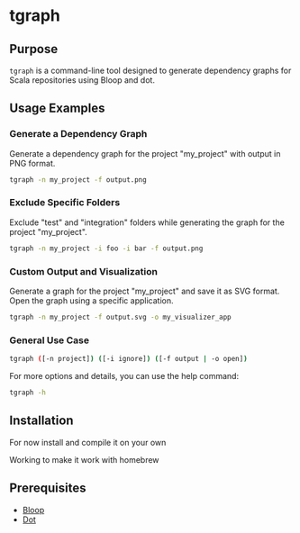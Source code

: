 # tgraph

## Purpose

`tgraph` is a command-line tool designed to generate dependency graphs for Scala repositories using Bloop and dot.

## Usage Examples

### Generate a Dependency Graph

Generate a dependency graph for the project "my_project" with output in PNG format.

``` bash
tgraph -n my_project -f output.png
```

### Exclude Specific Folders

Exclude "test" and "integration" folders while generating the graph for the project "my_project".

``` bash
tgraph -n my_project -i foo -i bar -f output.png
```

### Custom Output and Visualization

Generate a graph for the project "my_project" and save it as SVG format. Open the graph using a specific application.

``` bash
tgraph -n my_project -f output.svg -o my_visualizer_app
```

### General Use Case

``` bash
tgraph ([-n project]) ([-i ignore]) ([-f output | -o open])
```

For more options and details, you can use the help command:

``` bash
tgraph -h
```

## Installation

For now install and compile it on your own

Working to make it work with homebrew

## Prerequisites

- [Bloop](https://scalacenter.github.io/bloop/)
- [Dot](https://graphviz.org/doc/info/lang.html)
